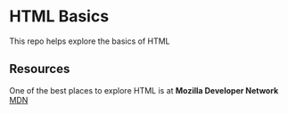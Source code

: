 # HTML Basics
This repo helps explore the basics of HTML

## Resources
One of the best places to explore HTML is at __Mozilla Developer Network__ [MDN](https://developer.mozilla.org/en-US/docs/Learn/HTML/Introduction_to_HTML)

